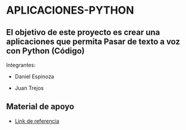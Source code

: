 # APLICACIONES-PYTHON

##  El objetivo de este proyecto es crear una aplicaciones que permita Pasar de texto a voz con Python (Código)

Integrantes:

* Daniel Espinoza

* Juan Trejos

## Material de apoyo

* [Link de referencia](https://inteligencia-artificial.dev/texto-voz-python/) 


